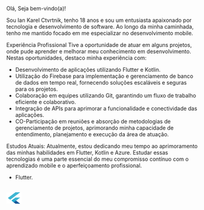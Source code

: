  ##
Olá, Seja bem-vindo(a)!

Sou Ian Karel Ctvrtnik, tenho 18 anos e sou um entusiasta apaixonado por tecnologia e desenvolvimento de software. Ao longo da minha caminhada, tenho me mantido focado em me especializar no desenvolvimento mobile.

Experiência Profissional
Tive a oportunidade de atuar em alguns projetos, onde pude aprender e melhorar meu conhecimento em desenvolvimento. Nestas oportunidades, destaco minha experiência com:

 - Desenvolvimento de aplicações utilizando Flutter e Kotlin.
 - Utilização do Firebase para implementação e gerenciamento de banco de dados em tempo real, fornecendo soluções escaláveis e seguras para os projetos.
 - Colaboração em equipes utilizando Git, garantindo um fluxo de trabalho eficiente e colaborativo.
 - Integração de APIs para aprimorar a funcionalidade e conectividade das aplicações.
 - CO-Participação em reuniões e absorção de metodologias de gerenciamento de projetos, aprimorando minha capacidade de entendimento, planejamento e execução da área de atuação.

Estudos Atuais:
Atualmente, estou dedicando meu tempo ao aprimoramento das minhas habilidades em Flutter, Kotlin e Azure. Estudar essas tecnologias é uma parte essencial do meu compromisso contínuo com o aprendizado mobile e o aperfeiçoamento profissional.

- Flutter.

<div style="display: inline_block"><br>
  
  <img align="center" alt="ian-Flutter" height="30" width="40" src="https://raw.githubusercontent.com/devicons/devicon/master/icons/flutter/flutter-original.svg">
</div> 

 ##
